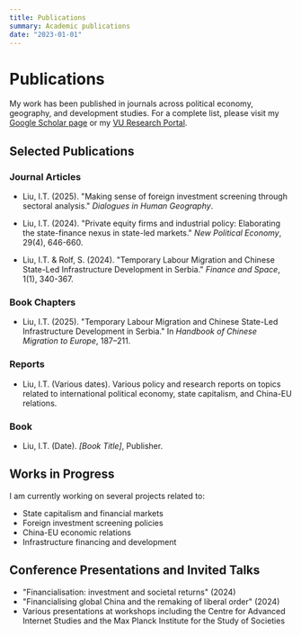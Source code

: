 ```yaml
---
title: Publications
summary: Academic publications
date: "2023-01-01"
---
```


# Publications

My work has been published in journals across political economy, geography, and development studies. For a complete list, please visit my [Google Scholar page](https://scholar.google.com/citations?user=1Maw55gAAAAJ&hl=en) or my [VU Research Portal](https://research.vu.nl/en/persons/imogen-t-liu/publications/).

## Selected Publications

### Journal Articles

- Liu, I.T. (2025). "Making sense of foreign investment screening through sectoral analysis." *Dialogues in Human Geography*.

- Liu, I.T. (2024). "Private equity firms and industrial policy: Elaborating the state-finance nexus in state-led markets." *New Political Economy*, 29(4), 646-660.

- Liu, I.T. & Rolf, S. (2024). "Temporary Labour Migration and Chinese State-Led Infrastructure Development in Serbia." *Finance and Space*, 1(1), 340-367.

### Book Chapters

- Liu, I.T. (2025). "Temporary Labour Migration and Chinese State-Led Infrastructure Development in Serbia." In *Handbook of Chinese Migration to Europe*, 187–211.

### Reports

- Liu, I.T. (Various dates). Various policy and research reports on topics related to international political economy, state capitalism, and China-EU relations.

### Book

- Liu, I.T. (Date). *[Book Title]*, Publisher.

## Works in Progress

I am currently working on several projects related to:
- State capitalism and financial markets
- Foreign investment screening policies
- China-EU economic relations
- Infrastructure financing and development

## Conference Presentations and Invited Talks

- "Financialisation: investment and societal returns" (2024)
- "Financialising global China and the remaking of liberal order" (2024)
- Various presentations at workshops including the Centre for Advanced Internet Studies and the Max Planck Institute for the Study of Societies
